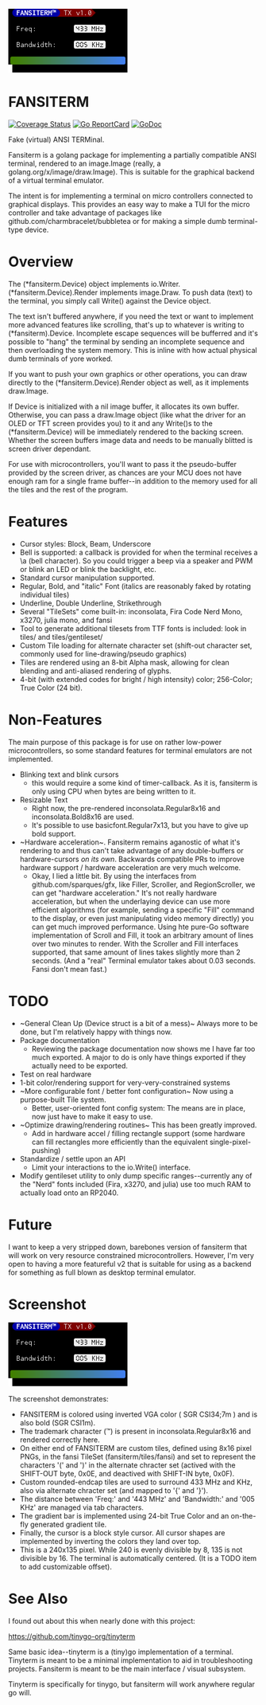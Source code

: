 ![Fansiterm Screenshot](screenshot.png)

# FANSITERM
[![Coverage Status](https://coveralls.io/repos/github/sparques/fansiterm/badge.svg?branch=master)](https://coveralls.io/github/sparques/fansiterm?branch=master)
[![Go ReportCard](https://goreportcard.com/badge/sparques/fansiterm)](https://goreportcard.com/report/sparques/fansiterm)
[![GoDoc](https://godoc.org/github.com/golang/gddo?status.svg)](https://pkg.go.dev/github.com/sparques/fansiterm)

Fake (virtual) ANSI TERMinal. 

Fansiterm is a golang package for implementing a partially compatible ANSI terminal, rendered to an image.Image (really, a golang.org/x/image/draw.Image). This is suitable for the graphical backend of a virtual terminal emulator.

The intent is for implementing a terminal on micro controllers connected to graphical displays. This provides an easy way to make a TUI for the micro controller and take advantage of packages like github.com/charmbracelet/bubbletea or for making a simple dumb terminal-type device.

# Overview

The (*fansiterm.Device) object implements io.Writer. (*fansiterm.Device).Render implements image.Draw. To push data (text) to the terminal, you simply call Write() against the Device object.

The text isn't buffered anywhere, if you need the text or want to implement more advanced features like scrolling, that's up to whatever is writing to (*fansiterm).Device. Incomplete escape sequences will be bufferred and it's possible to "hang" the terminal by sending an incomplete sequence and then overloading the system memory. This is inline with how actual physical dumb terminals of yore worked.

If you want to push your own graphics or other operations, you can draw directly to the (*fansiterm.Device).Render object as well, as it implements draw.Image.

If Device is initialized with a nil image buffer, it allocates its own buffer. Otherwise, you can pass a draw.Image object (like what the driver for an OLED or TFT screen provides you) to it and any Write()s to the (*fansiterm.Device) will be immediately rendered to the backing screen. Whether the screen buffers image data and needs to be manually blitted is screen driver dependant.

For use with microcontrollers, you'll want to pass it the pseudo-buffer provided by the screen driver, as chances are your MCU does not have enough ram for a single frame buffer--in addition to the memory used for all the tiles and the rest of the program.

# Features

 - Cursor styles: Block, Beam, Underscore
 - Bell is supported: a callback is provided for when the terminal receives a \a (bell character). So you could trigger a beep via a speaker and PWM or blink an LED or blink the backlight, etc.
 - Standard cursor manipulation supported.
 - Regular, Bold, and "italic" Font (italics are reasonably faked by rotating individual tiles)
 - Underline, Double Underline, Strikethrough
 - Several "TileSets" come built-in: inconsolata, Fira Code Nerd Mono, x3270, julia mono, and fansi
 - Tool to generate additional tilesets from TTF fonts is included: look in tiles/ and tiles/gentileset/
 - Custom Tile loading for alternate character set (shift-out character set, commonly used for line-drawing/pseudo graphics)
 - Tiles are rendered using an 8-bit Alpha mask, allowing for clean blending and anti-aliased rendering of glyphs.
 - 4-bit (with extended codes for bright / high intensity) color; 256-Color; True Color (24 bit).
 	

# Non-Features

The main purpose of this package is for use on rather low-power microcontrollers, so some standard features for terminal emulators are not implemented.

  - Blinking text and blink cursors
    - this would require a some kind of timer-callback. As it is, fansiterm is only using CPU when bytes are being written to it.
  - Resizable Text
    - Right now, the pre-rendered inconsolata.Regular8x16 and inconsolata.Bold8x16 are used.
    - It's possible to use basicfont.Regular7x13, but you have to give up bold support.
  - ~Hardware acceleration~. Fansiterm remains aganostic of what it's rendering to and thus can't take advantage of any double-buffers or hardware-cursors _on its own_. Backwards compatible PRs to improve hardware support / hardware acceleration are very much welcome.
    - Okay, I lied a little bit. By using the interfaces from github.com/sparques/gfx, like Filler, Scroller, and RegionScroller, we can get "hardware acceleration." It's not really hardware acceleration, but when the underlaying device can use more efficient algorithms (for example, sending a specific "Fill" command to the display, or even just manipulating video memory directly) you can get much improved performance. Using hte pure-Go software implementation of Scroll and Fill, it took an arbitrary amount of lines over two minutes to render. With the Scroller and Fill interfaces supported, that same amount of lines takes slightly more than 2 seconds. (And a "real" Terminal emulator takes about 0.03 seconds. Fansi don't mean fast.)

# TODO

 - ~General Clean Up (Device struct is a bit of a mess)~ Always more to be done, but I'm relatively happy with things now.
 - Package documentation
 	- Reviewing the package documentation now shows me I have far too much exported. A major to do is only have things exported if they actually need to be exported.
 - Test on real hardware
 - 1-bit color/rendering support for very-very-constrained systems
 - ~More configurable font / better font configuration~ Now using a purpose-built Tile system. 
 	- Better, user-oriented font config system: The means are in place, now just have to make it easy to use.
 - ~Optimize drawing/rendering routines~ This has been greatly improved.
 	- Add in hardware accel / filling rectangle support (some hardware can fill rectangles more efficiently than the equivalent single-pixel-pushing)
 - Standardize / settle upon an API
 	- Limit your interactions to the io.Write() interface.
 - Modify gentileset utility to only dump specific ranges--currently any of the "Nerd" fonts included (Fira, x3270, and julia) use too much RAM to actually load onto an RP2040.

# Future

I want to keep a very stripped down, barebones version of fansiterm that will work on very resource constrained microcontrollers. However, I'm very open to having a more featureful v2 that is suitable for using as a backend for something as full blown as desktop terminal emulator.

# Screenshot

![Fansiterm Screenshot](screenshot.png)

The screenshot demonstrates:
  - FANSITERM is colored using inverted VGA color ( SGR CSI34;7m ) and is also bold (SGR CSI1m).
  - The trademark character (™) is present in inconsolata.Regular8x16 and rendered correctly here.
  - On either end of FANSITERM are custom tiles, defined using 8x16 pixel PNGs, in the fansi TileSet (fansiterm/tiles/fansi) and set to represent the characters '(' and ')' in the alternate chracter set (actived with the SHIFT-OUT byte, 0x0E, and deactived with SHIFT-IN byte, 0x0F).
  - Custom rounded-endcap tiles are used to surround 433 MHz and KHz, also via alternate chracter set (and mapped to '{' and '}').
  - The distance between 'Freq:' and '443 MHz' and 'Bandwidth:' and '005 KHz' are managed via tab characters.
  - The gradient bar is implemented using 24-bit True Color and an on-the-fly generated gradient tile.
  - Finally, the cursor is a block style cursor. All cursor shapes are implemented by inverting the colors they land over top.
  - This is a 240x135 pixel. While 240 is evenly divisible by 8, 135 is not divisible by 16. The terminal is automatically centered. (It is a TODO item to add customizable offset).

# See Also

I found out about this when nearly done with this project:

https://github.com/tinygo-org/tinyterm

Same basic idea--tinyterm is a (tiny)go implementation of a terminal. Tinyterm is meant to be a minimal implementation to aid in troubleshooting projects. Fansiterm is meant to be the main interface / visual subsystem. 

Tinyterm is specifically for tinygo, but fansiterm will work anywhere regular go will.